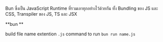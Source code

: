 Bun ซึ่งเป็น JavaScript Runtime ที่รวมเอาทุกอย่างไว้ด้วยกัน ทั้ง Bundling ของ JS และ CSS, Transpiler ของ JS, TS และ JSX

**bun	**

build file name extention `.js`
command to run 	`bun run name.js`
